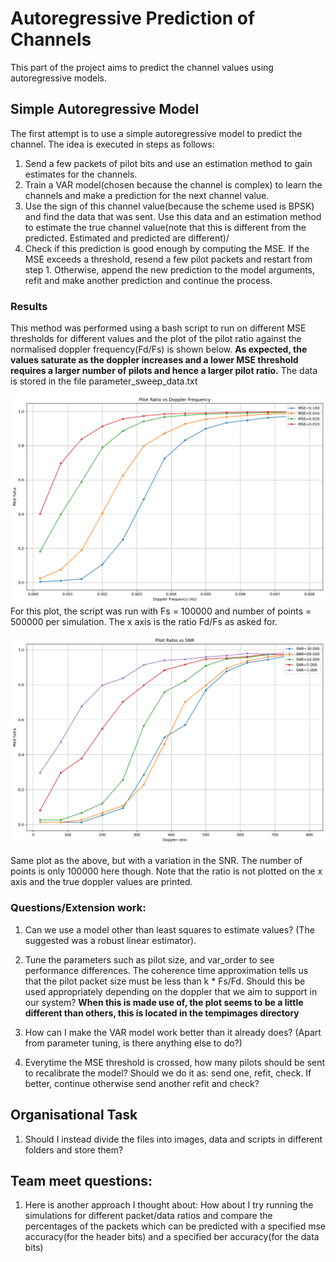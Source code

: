 # Autoregressive Prediction of Channels

This part of the project aims to predict the channel values using autoregressive models. 

## Simple Autoregressive Model

The first attempt is to use a simple autoregressive model to predict the channel. The idea is executed in steps as follows:
1. Send a few packets of pilot bits and use an estimation method to gain estimates for the channels.
1. Train a VAR model(chosen because the channel is complex) to learn the channels and make a prediction for the next channel value.
1. Use the sign of this channel value(because the scheme used is BPSK) and find the data that was sent. Use this data and an estimation method to estimate the true channel value(note that this is different from the predicted. Estimated and predicted are different)/
1. Check if this prediction is good enough by computing the MSE. If the MSE exceeds a threshold, resend a few pilot packets and restart from step 1. Otherwise, append the new prediction to the model arguments, refit and make another prediction and continue the process.


### Results
This method was performed using a bash script to run on different MSE thresholds for different values and the plot of the pilot ratio against the normalised doppler frequency(Fd/Fs) is shown below. **As expected, the values saturate as the doppler increases and a lower MSE threshold requires a larger number of pilots and hence a larger pilot ratio.**
The data is stored in the file parameter_sweep_data.txt

![plot](/release/b1_prediction/b11_autoregression/simpleVAR/ratio_vs_doppler.png)
For this plot, the script was run with Fs = 100000 and number of points = 500000 per simulation.
The x axis is the ratio Fd/Fs as asked for.

![plot](/release/b1_prediction/b11_autoregression/simpleVAR/ratio_vs_SNR_plot.png)

Same plot as the above, but with a variation in the SNR. The number of points is only 100000 here though. Note that the ratio is not plotted on the x axis and the true doppler values are printed.


### Questions/Extension work:
1. Can we use a model other than least squares to estimate values? (The suggested was a robust linear estimator).
1. Tune the parameters such as pilot size, and var_order to see performance differences. The coherence time approximation tells us that the pilot packet size must be less than k * Fs/Fd. Should this be used appropriately depending on the doppler that we aim to support in our system?
**When this is made use of, the plot seems to be a little different than others, this is located in the tempimages directory**

1. How can I make the VAR model work better than it already does? (Apart from parameter tuning, is there anything else to do?)
1. Everytime the MSE threshold is crossed, how many pilots should be sent to recalibrate the model? Should we do it as: send one, refit, check. If better, continue otherwise send another refit and check?

## Organisational Task

1. Should I instead divide the files into images, data and scripts in different folders and store them?

## Team meet questions:

1. Here is another approach I thought about: How about I try running the simulations for different packet/data ratios and compare the percentages of the packets which can be predicted with a specified mse accuracy(for the header bits) and a specified ber accuracy(for the data bits)
